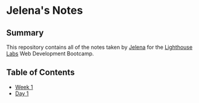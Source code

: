 # Jelena's Notes

## Summary

This repository contains all of the notes taken by [Jelena](https://github.com/jgrimshaw) for the [Lighthouse Labs](https://lighthouselabs.ca/) Web Development Bootcamp.

## Table of Contents
* [Week 1](/Week_1)
 * [Day 1](/Week_1/Day_1)